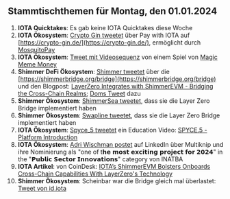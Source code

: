 ## Stammtischthemen für Montag, den 01.01.2024

1. **IOTA Quicktakes**: Es gab keine IOTA Quicktakes diese Woche
2. **IOTA Ökosystem**: [Crypto Gin tweetet](https://x.com/Crypto_Gin21/status/1739302058874785926?s=20) über Pay with IOTA auf [https://crypto-gin.de/](https://crypto-gin.de/), ermöglicht durch [MosquitoPay](https://twitter.com/MosquitoPay)
3. **IOTA Ökosystem**: [Tweet mit Videosequenz](https://x.com/Mrniktomoose/status/1739665523909050641?s=20) von einem Spiel von [Magic Meme Money](https://twitter.com/Magic_MemeMoney)
4. **Shimmer DeFi Ökosystem**: [Shimmer tweetet](https://x.com/shimmernet/status/1739980832696087023?s=20) über die [https://shimmerbridge.org/bridge](https://shimmerbridge.org/bridge) und den Blogpost: [LayerZero Integrates with ShimmerEVM - Bridging the Cross-Chain Realms](https://blog.shimmer.network/layerzero-integrates-with-shimmerevm/); [Doms Tweet](https://x.com/DomSchiener/status/1740002518711541895?s=20) dazu
5. **Shimmer Ökosystem**: [ShimmerSea tweetet](https://x.com/ShimmerSeaDEX/status/1740012950461526089?s=20), dass sie die Layer Zero Bridge implementiert haben
6. **Shimmer Ökosystem**: [Swapline tweetet](https://x.com/SwaplineDEX/status/1740001842598199683?s=20), dass sie die Layer Zero Bridge implementiert haben
7. **IOTA Ökosystem**: [Spyce_5 tweetet](https://x.com/SPYCE_5/status/1739919289749057593?s=20) ein Education Video: [SPYCE.5 - Platform Introduction](https://www.youtube.com/watch?v=GWFiGGtTs28)
8. **IOTA Ökosystem**: [Adri Wischman postet](https://www.linkedin.com/posts/adri-wischmann_blockchain-dlt-iota-activity-7145003571523055616-NS3o/) auf LinkedIn über Multiknip und ihre Nominierung als "one of t𝗵𝗲 𝗺𝗼𝘀𝘁 𝗲𝘅𝗰𝗶𝘁𝗶𝗻𝗴 𝗽𝗿𝗼𝗷𝗲𝗰𝘁 𝗳𝗼𝗿 𝟮𝟬𝟮𝟰" in the "𝗣𝘂𝗯𝗹𝗶𝗰 𝗦𝗲𝗰𝘁𝗼𝗿 𝗜𝗻𝗻𝗼𝘃𝗮𝘁𝗶𝗼𝗻𝘀" category von INATBA
9. **IOTA Artikel**: von CoinDesk: [IOTA’s ShimmerEVM Bolsters Onboards Cross-Chain Capabilities With LayerZero's Technology](https://www.coindesk.com/tech/2023/12/27/iotas-shimmerevm-bolsters-onboards-cross-chain-capabilities-with-layerzeros-technology/)
10. **Shimmer Ökosystem**: Scheinbar war die Bridge gleich mal überlastet: [Tweet von id.iota](https://x.com/id_iota/status/1740036775299449203?s=20)
